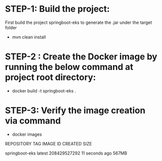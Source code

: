 # STEP-1: Build the project:

First build the project springboot-eks to generate the .jar under the target folder
* mvn clean install



# STEP-2 : Create the Docker image by running the below command at project root directory:

* docker build -t springboot-eks .

# STEP-3: Verify the image creation via command
* docker images
  
REPOSITORY          TAG         IMAGE ID        CREATED              SIZE


springboot-eks     latest    208429527292   11 seconds ago   567MB